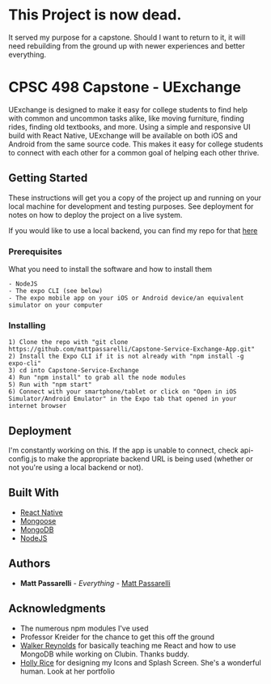 # This Project is now dead.
It served my purpose for a capstone. Should I want to return to it, it will need rebuilding from the ground up with newer experiences and better everything.

# CPSC 498 Capstone - UExchange

UExchange is designed to make it easy for college students to find help with common and uncommon tasks alike, like moving furniture, finding rides, finding old textbooks, and more. Using a simple and responsive UI build with React Native, UExchange will be available on both iOS and Android from the same source code. This makes it easy for college students to connect with each other for a common goal of helping each other thrive. 

## Getting Started

These instructions will get you a copy of the project up and running on your local machine for development and testing purposes. See deployment for notes on how to deploy the project on a live system. 

If you would like to use a local backend, you can find my repo for that [here](https://github.com/mattpassarelli/Capstone-Service-Exchange-App-backend)

### Prerequisites

What you need to install the software and how to install them

```
- NodeJS
- The expo CLI (see below)
- The expo mobile app on your iOS or Android device/an equivalent simulator on your computer
```

### Installing

```
1) Clone the repo with "git clone https://github.com/mattpassarelli/Capstone-Service-Exchange-App.git"
2) Install the Expo CLI if it is not already with "npm install -g expo-cli"
3) cd into Capstone-Service-Exchange
4) Run "npm install" to grab all the node modules
5) Run with "npm start"
6) Connect with your smartphone/tablet or click on "Open in iOS Simulator/Android Emulator" in the Expo tab that opened in your internet browser
```

## Deployment

I'm constantly working on this. If the app is unable to connect, check api-config.js to make the appropriate backend URL is being used (whether or not you're using a local backend or not).

## Built With

* [React Native](https://facebook.github.io/react-native/)
* [Mongoose](https://mongoosejs.com/)
* [MongoDB](https://www.mongodb.com/)
* [NodeJS](https://nodejs.org/en/)

## Authors

* **Matt Passarelli** - *Everything* - [Matt Passarelli](https://github.com/mattpassarelli)

## Acknowledgments

* The numerous npm modules I've used
* Professor Kreider for the chance to get this off the ground
* [Walker Reynolds](https://github.com/walkerreynolds16/) for basically teaching me React and how to use MongoDB while working on Clubin. Thanks buddy.
* [Holly Rice](http://hollyrice15.wixsite.com/artsadminholly) for designing my Icons and Splash Screen. She's a wonderful human. Look at her portfolio
